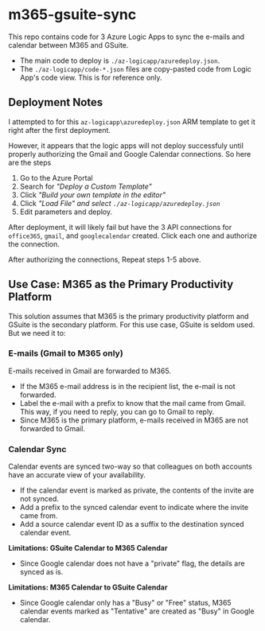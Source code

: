 # m365-gsuite-sync
This repo contains code for 3 Azure Logic Apps to sync the e-mails and calendar between M365 and GSuite.
- The main code to deploy is `./az-logicapp/azuredeploy.json`.
- The `./az-logicapp/code-*.json` files are copy-pasted code from Logic App's code view. This is for reference only.

## Deployment Notes
I attempted to for this `az-logicapp\azuredeploy.json` ARM template to get it right after the first deployment.

However, it appears that the logic apps will not deploy successfuly until properly authorizing the Gmail and Google Calendar connections. So here are the steps
1. Go to the Azure Portal
2. Search for _"Deploy a Custom Template"_
3. Click _"Build your own template in the editor"_
4. Click _"Load File" and select `./az-logicapp/azuredeploy.json`_
5. Edit parameters and deploy.

After deployment, it will likely fail but have the 3 API connections for `office365`, `gmail`, and `googlecalendar` created. Click each one and authorize the connection.

After authorizing the connections, Repeat steps 1-5 above.

## Use Case: M365 as the Primary Productivity Platform
This solution assumes that M365 is the primary productivity platform and GSuite is the secondary platform.
For this use case, GSuite is seldom used. But we need it to:


### E-mails (Gmail to M365 only)
E-mails received in Gmail are forwarded to M365.
- If the M365 e-mail address is in the recipient list, the e-mail is not forwarded.
- Label the e-mail with a prefix to know that the mail came from Gmail. This way, if you need to reply, you can go to Gmail to reply.
- Since M365 is the primary platform, e-mails received in M365 are not forwarded to Gmail.

### Calendar Sync
Calendar events are synced two-way so that colleagues on both accounts have an accurate view of your availability.
- If the calendar event is marked as private, the contents of the invite are not synced.
- Add a prefix to the synced calendar event to indicate where the invite came from.
- Add a source calendar event ID as a suffix to the destination synced calendar event.

**Limitations: GSuite Calendar to M365 Calendar**
- Since Google calendar does not have a "private" flag, the details are synced as is.

**Limitations: M365 Calendar to GSuite Calendar**
- Since Google calendar only has a "Busy" or "Free" status, M365 calendar events marked as "Tentative" are created as "Busy" in Google calendar.